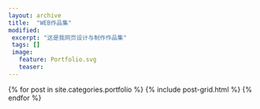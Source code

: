 ```yaml
---
layout: archive
title:  "WEB作品集"
modified:
 excerpt: "这是我网页设计与制作作品集"
 tags: []
 image: 
   feature: Portfolio.svg
   teaser:
---
```


<div class="tiles">
{% for post in site.categories.portfolio %}
  {% include post-grid.html %}
{% endfor %}
</div><!-- /.tiles 把所有categories 有 portfolio 的列出來-->
